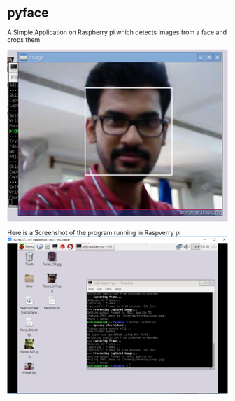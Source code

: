 # pyface
A Simple Application on Raspberry pi which detects images from a face and crops them

![alt text](https://github.com/devrock20/pyface/blob/main/pr1.PNG)


Here is a Screenshot of the program running in Raspverry pi
![alt text](https://github.com/devrock20/pyface/blob/main/pr2.PNG)
